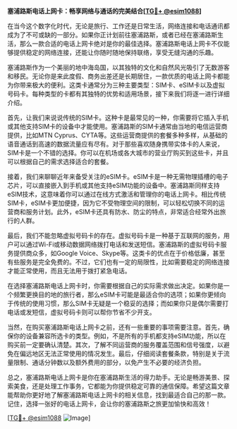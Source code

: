 **塞浦路斯电话上网卡：畅享网络与通话的完美结合[[TG💪+ @esim1088](https://t.me/s/esim1088)]**

在当今这个数字化时代，无论是旅行、工作还是日常生活，网络连接和电话通讯都成为了不可或缺的一部分。如果你正计划前往塞浦路斯，或者已经在塞浦路斯生活，那么一款合适的电话上网卡绝对是你的最佳选择。塞浦路斯电话上网卡不仅能够提供稳定的网络连接，还能让你随时随地保持联络，享受无缝沟通的乐趣。

塞浦路斯作为一个美丽的地中海岛国，以其独特的文化和自然风光吸引了无数游客和移民。无论你是来此度假、商务出差还是长期居住，一款优质的电话上网卡都能为你带来极大的便利。这类卡通常分为三种主要类型：SIM卡、eSIM卡以及虚拟号码卡。每种类型的卡都有其独特的优势和适用场景，接下来我们将逐一进行详细介绍。

首先，让我们来说说传统的SIM卡。这种卡是最常见的一种，你需要将它插入手机或其他支持SIM卡的设备中才能使用。塞浦路斯的SIM卡通常由当地的电信运营商提供，比如MTN Cyprus、CYTA等。这些运营商提供的套餐多种多样，从基础的语音通话到高速的数据流量应有尽有。对于那些喜欢随身携带实体卡的人来说，SIM卡是一个不错的选择。你可以在机场或各大城市的营业厅购买到这些卡，并且可以根据自己的需求选择适合的套餐。

接着，我们来聊聊近年来备受关注的eSIM卡。eSIM卡是一种无需物理插槽的电子芯片，可以直接嵌入到手机或其他支持eSIM功能的设备中。塞浦路斯同样支持eSIM技术，这意味着你可以通过在线方式激活和管理你的电话上网卡。相比传统SIM卡，eSIM卡更加便捷，因为它不受物理空间的限制，可以轻松切换不同的运营商和服务计划。此外，eSIM卡还具有防水、防尘的特点，非常适合经常外出旅行的人群。

最后，我们不能忽略虚拟号码卡的存在。虚拟号码卡是一种基于互联网的服务，用户可以通过Wi-Fi或移动数据网络拨打电话和发送短信。塞浦路斯的虚拟号码卡服务提供商众多，如Google Voice、Skype等。这类卡的优点在于价格低廉，甚至有些服务是完全免费的。不过，它们也有一定的局限性，比如需要稳定的网络连接才能正常使用，而且无法用于拨打紧急电话。

在选择塞浦路斯电话上网卡时，你需要根据自己的实际需求做出决定。如果你是一个频繁更换目的地的旅行者，那么eSIM卡可能是最适合你的选项；如果你更倾向于传统的使用习惯，那么SIM卡无疑是一个稳妥的选择；而如果你只是偶尔需要打电话或发短信，虚拟号码卡则可以帮你节省不少开支。

当然，在购买塞浦路斯电话上网卡之前，还有一些重要的事项需要注意。首先，确保你的设备兼容所选卡的类型。例如，不是所有的手机都支持eSIM功能，所以在购买前一定要确认清楚。其次，了解不同运营商的服务覆盖范围和信号强度，以避免在偏远地区无法正常使用的情况发生。最后，仔细阅读套餐条款，特别是关于流量限制、通话分钟数以及额外费用的部分，以免产生不必要的经济负担。

总之，塞浦路斯电话上网卡是你在塞浦路斯生活的得力助手。无论是畅游美景、探索美食，还是处理工作事务，它都能为你提供稳定可靠的通信保障。希望这篇文章能帮助你更好地了解塞浦路斯电话上网卡的相关信息，找到最适合自己的那一款。记住，选择一张好的电话上网卡，会让你的塞浦路斯之旅更加愉快和高效！

[[TG💪+ @esim1088](https://t.me/s/esim1088) ![Image](https://i.postimg.cc/4NQfJmqS/Snipaste-2025-05-13-00-14-12.png)]